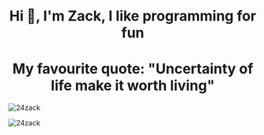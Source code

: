 <h1 align="center">Hi 👋, I'm Zack, I like programming for fun</h1>


<h1 align="center">My favourite quote: "Uncertainty of life make it worth living"</h1>



<p><img align="center" src="https://github-readme-stats.vercel.app/api/top-langs?username=24zack&show_icons=true&locale=en&layout=compact" alt="24zack" /></p>


<p><img align="center" src="https://github-readme-streak-stats.herokuapp.com/?user=24zack&" alt="24zack" /></p>
